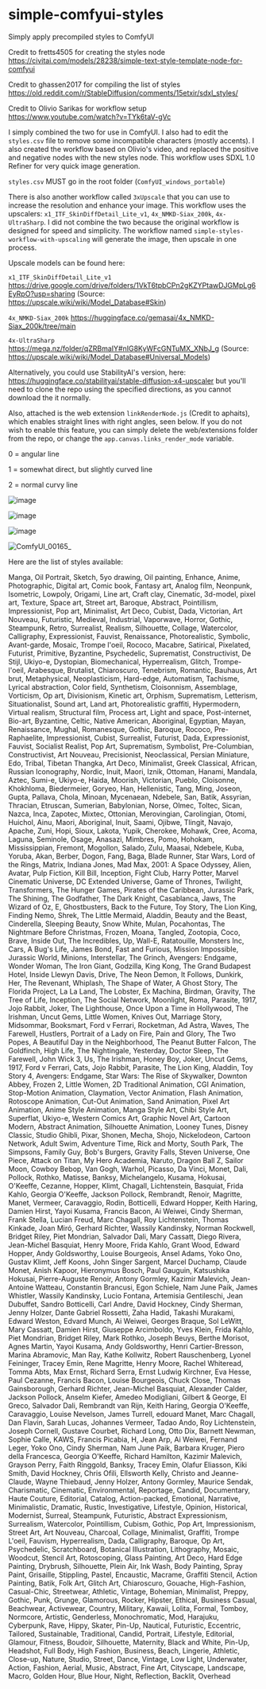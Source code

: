 # simple-comfyui-styles
Simply apply precompiled styles to ComfyUI

Credit to fretts4505 for creating the styles node
https://civitai.com/models/28238/simple-text-style-template-node-for-comfyui

Credit to ghassen2017 for compiling the list of styles
https://old.reddit.com/r/StableDiffusion/comments/15etxir/sdxl_styles/

Credit to Olivio Sarikas for workflow setup
https://www.youtube.com/watch?v=TYk6taV-gVc

I simply combined the two for use in ComfyUI. I also had to edit the `styles.csv` file to remove some incompatible characters (mostly accents). I also created the workflow based on Olivio's video, and replaced the positive and negative nodes with the new styles node. This workflow uses SDXL 1.0 Refiner for very quick image generation. 

`styles.csv` MUST go in the root folder (`ComfyUI_windows_portable`)

There is also another workflow called `3xUpscale` that you can use to increase the resolution and enhance your image. This workflow uses the upscalers: `x1_ITF_SkinDiffDetail_Lite_v1`, `4x_NMKD-Siax_200k`, `4x-UltraSharp`. I did not combine the two because the original workflow is designed for speed and simplicity. The workflow named `simple-styles-workflow-with-upscaling` will generate the image, then upscale in one process. 

Upscale models can be found here:

`x1_ITF_SkinDiffDetail_Lite_v1` https://drive.google.com/drive/folders/1VkT6tpbCPn2gKZYPtawDJGMpLg6EyRpO?usp=sharing (Source: https://upscale.wiki/wiki/Model_Database#Skin)

`4x_NMKD-Siax_200k` https://huggingface.co/gemasai/4x_NMKD-Siax_200k/tree/main

`4x-UltraSharp` https://mega.nz/folder/qZRBmaIY#nIG8KyWFcGNTuMX_XNbJ_g (Source: https://upscale.wiki/wiki/Model_Database#Universal_Models)

Alternatively, you could use StabilityAI's version, here: https://huggingface.co/stabilityai/stable-diffusion-x4-upscaler but you'll need to clone the repo using the specified directions, as you cannot download the it normally.

Also, attached is the web extension `linkRenderNode.js` (Credit to aphaits), which enables straight lines with right angles, seen below. If you do not wish to enable this feature, you can simply delete the web/extensions folder from the repo, or change the `app.canvas.links_render_mode` variable.


0 = angular line


1 = somewhat direct, but slightly curved line


2 = normal curvy line


![image](https://github.com/nach00/simple-comfyui-styles/assets/5945533/ba38b163-ea21-4c45-8a88-8699c537f591)

![image](https://github.com/nach00/simple-comfyui-styles/assets/5945533/f2058ed7-523d-4cd5-97dc-a7b3b378ebbf)

![image](https://github.com/nach00/simple-comfyui-styles/assets/5945533/59ddc9b0-1e2c-4296-ac8c-13c0c28099c2)

![ComfyUI_00165_](https://github.com/nach00/simple-comfyui-styles/assets/5945533/c25a606f-8865-4341-bc52-394da2f92537)


Here are the list of styles available:

Manga, Oil Portrait, Sketch, 5yo drawing, Oil painting, Enhance, Anime, Photographic, Digital art, Comic book, Fantasy art, Analog film, Neonpunk, Isometric, Lowpoly, Origami, Line art, Craft clay, Cinematic, 3d-model, pixel art, Texture, Space art, Street art, Baroque, Abstract, Pointillism, Impressionist, Pop art, Minimalist, Art Deco, Cubist, Dada, Victorian, Art Nouveau, Futuristic, Medieval, Industrial, Vaporwave, Horror, Gothic, Steampunk, Retro, Surrealist, Realism, Silhouette, Collage, Watercolor, Calligraphy, Expressionist, Fauvist, Renaissance, Photorealistic, Symbolic, Avant-garde, Mosaic, Trompe l'oeil, Rococo, Macabre, Satirical, Pixelated, Futurist, Primitive, Byzantine, Psychedelic, Suprematist, Constructivist, De Stijl, Ukiyo-e, Dystopian, Biomechanical, Hyperrealism, Glitch, Trompe-l'oeil, Arabesque, Brutalist, Chiaroscuro, Tenebrism, Romantic, Bauhaus, Art brut, Metaphysical, Neoplasticism, Hard-edge, Automatism, Tachisme, Lyrical abstraction, Color field, Synthetism, Cloisonnism, Assemblage, Vorticism, Op art, Divisionism, Kinetic art, Orphism, Suprematism, Letterism, Situationalist, Sound art, Land art, Photorealistic graffiti, Hypermodern, Virtual realism, Structural film, Process art, Light and space, Post-internet, Bio-art, Byzantine, Celtic, Native American, Aboriginal, Egyptian, Mayan, Renaissance, Mughal, Romanesque, Gothic, Baroque, Rococo, Pre-Raphaelite, Impressionist, Cubist, Surrealist, Futurist, Dada, Expressionist, Fauvist, Socialist Realist, Pop Art, Suprematism, Symbolist, Pre-Columbian, Constructivist, Art Nouveau, Precisionist, Neoclassical, Persian Miniature, Edo, Tribal, Tibetan Thangka, Art Deco, Minimalist, Greek Classical, African, Russian Iconography, Nordic, Inuit, Maori, Iznik, Ottoman, Hanami, Mandala, Aztec, Sumi-e, Ukiyo-e, Haida, Moorish, Victorian, Pueblo, Cloisonne, Khokhloma, Biedermeier, Goryeo, Han, Hellenistic, Tang, Ming, Joseon, Gupta, Pallava, Chola, Minoan, Mycenaean, Ndebele, San, Batik, Assyrian, Thracian, Etruscan, Sumerian, Babylonian, Norse, Olmec, Toltec, Sican, Nazca, Inca, Zapotec, Mixtec, Ottonian, Merovingian, Carolingian, Otomi, Huichol, Ainu, Maori, Aboriginal, Inuit, Saami, Ojibwe, Tlingit, Navajo, Apache, Zuni, Hopi, Sioux, Lakota, Yupik, Cherokee, Mohawk, Cree, Acoma, Laguna, Seminole, Osage, Anasazi, Mimbres, Pomo, Hohokam, Mississippian, Fremont, Mogollon, Salado, Zulu, Maasai, Ndebele, Kuba, Yoruba, Akan, Berber, Dogon, Fang, Baga, Blade Runner, Star Wars, Lord of the Rings, Matrix, Indiana Jones, Mad Max, 2001: A Space Odyssey, Alien, Avatar, Pulp Fiction, Kill Bill, Inception, Fight Club, Harry Potter, Marvel Cinematic Universe, DC Extended Universe, Game of Thrones, Twilight, Transformers, The Hunger Games, Pirates of the Caribbean, Jurassic Park, The Shining, The Godfather, The Dark Knight, Casablanca, Jaws, The Wizard of Oz, E, Ghostbusters, Back to the Future, Toy Story, The Lion King, Finding Nemo, Shrek, The Little Mermaid, Aladdin, Beauty and the Beast, Cinderella, Sleeping Beauty, Snow White, Mulan, Pocahontas, The Nightmare Before Christmas, Frozen, Moana, Tangled, Zootopia, Coco, Brave, Inside Out, The Incredibles, Up, Wall-E, Ratatouille, Monsters Inc, Cars, A Bug's Life, James Bond, Fast and Furious, Mission Impossible, Jurassic World, Minions, Interstellar, The Grinch, Avengers: Endgame, Wonder Woman, The Iron Giant, Godzilla, King Kong, The Grand Budapest Hotel, Inside Llewyn Davis, Drive, The Neon Demon, It Follows, Dunkirk, Her, The Revenant, Whiplash, The Shape of Water, A Ghost Story, The Florida Project, La La Land, The Lobster, Ex Machina, Birdman, Gravity, The Tree of Life, Inception, The Social Network, Moonlight, Roma, Parasite, 1917, Jojo Rabbit, Joker, The Lighthouse, Once Upon a Time in Hollywood, The Irishman, Uncut Gems, Little Women, Knives Out, Marriage Story, Midsommar, Booksmart, Ford v Ferrari, Rocketman, Ad Astra, Waves, The Farewell, Hustlers, Portrait of a Lady on Fire, Pain and Glory, The Two Popes, A Beautiful Day in the Neighborhood, The Peanut Butter Falcon, The Goldfinch, High Life, The Nightingale, Yesterday, Doctor Sleep, The Farewell, John Wick 3, Us, The Irishman, Honey Boy, Joker, Uncut Gems, 1917, Ford v Ferrari, Cats, Jojo Rabbit, Parasite, The Lion King, Aladdin, Toy Story 4, Avengers: Endgame, Star Wars: The Rise of Skywalker, Downton Abbey, Frozen 2, Little Women, 2D Traditional Animation, CGI Animation, Stop-Motion Animation, Claymation, Vector Animation, Flash Animation, Rotoscope Animation, Cut-Out Animation, Sand Animation, Pixel Art Animation, Anime Style Animation, Manga Style Art, Chibi Style Art, Superflat, Ukiyo-e, Western Comics Art, Graphic Novel Art, Cartoon Modern, Abstract Animation, Silhouette Animation, Looney Tunes, Disney Classic, Studio Ghibli, Pixar, Shonen, Mecha, Shojo, Nickelodeon, Cartoon Network, Adult Swim, Adventure Time, Rick and Morty, South Park, The Simpsons, Family Guy, Bob's Burgers, Gravity Falls, Steven Universe, One Piece, Attack on Titan, My Hero Academia, Naruto, Dragon Ball Z, Sailor Moon, Cowboy Bebop, Van Gogh, Warhol, Picasso, Da Vinci, Monet, Dali, Pollock, Rothko, Matisse, Banksy, Michelangelo, Kusama, Hokusai, O'Keeffe, Cezanne, Hopper, Klimt, Chagall, Lichtenstein, Basquiat, Frida Kahlo, Georgia O'Keeffe, Jackson Pollock, Rembrandt, Renoir, Magritte, Manet, Vermeer, Caravaggio, Rodin, Botticelli, Edward Hopper, Keith Haring, Damien Hirst, Yayoi Kusama, Francis Bacon, Ai Weiwei, Cindy Sherman, Frank Stella, Lucian Freud, Marc Chagall, Roy Lichtenstein, Thomas Kinkade, Joan Miró, Gerhard Richter, Wassily Kandinsky, Norman Rockwell, Bridget Riley, Piet Mondrian, Salvador Dali, Mary Cassatt, Diego Rivera, Jean-Michel Basquiat, Henry Moore, Frida Kahlo, Grant Wood, Edward Hopper, Andy Goldsworthy, Louise Bourgeois, Ansel Adams, Yoko Ono, Gustav Klimt, Jeff Koons, John Singer Sargent, Marcel Duchamp, Claude Monet, Anish Kapoor, Hieronymus Bosch, Paul Gauguin, Katsushika Hokusai, Pierre-Auguste Renoir, Antony Gormley, Kazimir Malevich, Jean-Antoine Watteau, Constantin Brancusi, Egon Schiele, Nam June Paik, James Whistler, Wassily Kandinsky, Lucio Fontana, Artemisia Gentileschi, Jean Dubuffet, Sandro Botticelli, Carl Andre, David Hockney, Cindy Sherman, Jenny Holzer, Dante Gabriel Rossetti, Zaha Hadid, Takashi Murakami, Edward Weston, Edvard Munch, Ai Weiwei, Georges Braque, Sol LeWitt, Mary Cassatt, Damien Hirst, Giuseppe Arcimboldo, Yves Klein, Frida Kahlo, Piet Mondrian, Bridget Riley, Mark Rothko, Joseph Beuys, Berthe Morisot, Agnes Martin, Yayoi Kusama, Andy Goldsworthy, Henri Cartier-Bresson, Marina Abramovic, Man Ray, Kathe Kollwitz, Robert Rauschenberg, Lyonel Feininger, Tracey Emin, Rene Magritte, Henry Moore, Rachel Whiteread, Tomma Abts, Max Ernst, Richard Serra, Ernst Ludwig Kirchner, Eva Hesse, Paul Cezanne, Francis Bacon, Louise Bourgeois, Chuck Close, Thomas Gainsborough, Gerhard Richter, Jean-Michel Basquiat, Alexander Calder, Jackson Pollock, Anselm Kiefer, Amedeo Modigliani, Gilbert & George, El Greco, Salvador Dali, Rembrandt van Rijn, Keith Haring, Georgia O'Keeffe, Caravaggio, Louise Nevelson, James Turrell, edouard Manet, Marc Chagall, Dan Flavin, Sarah Lucas, Johannes Vermeer, Tadao Ando, Roy Lichtenstein, Joseph Cornell, Gustave Courbet, Richard Long, Otto Dix, Barnett Newman, Sophie Calle, KAWS, Francis Picabia, H, Jean Arp, Ai Weiwei, Fernand Leger, Yoko Ono, Cindy Sherman, Nam June Paik, Barbara Kruger, Piero della Francesca, Georgia O'Keeffe, Richard Hamilton, Kazimir Malevich, Grayson Perry, Faith Ringgold, Banksy, Tracey Emin, Olafur Eliasson, Kiki Smith, David Hockney, Chris Ofili, Ellsworth Kelly, Christo and Jeanne-Claude, Wayne Thiebaud, Jenny Holzer, Antony Gormley, Maurice Sendak, Charismatic, Cinematic, Environmental, Reportage, Candid, Documentary, Haute Couture, Editorial, Catalog, Action-packed, Emotional, Narrative, Minimalistic, Dramatic, Rustic, Investigative, Lifestyle, Opinion, Historical, Modernist, Surreal, Steampunk, Futuristic, Abstract Expressionism, Surrealism, Watercolor, Pointillism, Cubism, Gothic, Pop Art, Impressionism, Street Art, Art Nouveau, Charcoal, Collage, Minimalist, Graffiti, Trompe L'oeil, Fauvism, Hyperrealism, Dada, Calligraphy, Baroque, Op Art, Psychedelic, Scratchboard, Botanical Illustration, Lithography, Mosaic, Woodcut, Stencil Art, Rotoscoping, Glass Painting, Art Deco, Hard Edge Painting, Drybrush, Silhouette, Plein Air, Ink Wash, Body Painting, Spray Paint, Grisaille, Stippling, Pastel, Encaustic, Macrame, Graffiti Stencil, Action Painting, Batik, Folk Art, Glitch Art, Chiaroscuro, Gouache, High-Fashion, Casual-Chic, Streetwear, Athletic, Vintage, Bohemian, Minimalist, Preppy, Gothic, Punk, Grunge, Glamorous, Rocker, Hipster, Ethical, Business Casual, Beachwear, Activewear, Country, Military, Kawaii, Lolita, Formal, Tomboy, Normcore, Artistic, Genderless, Monochromatic, Mod, Harajuku, Cyberpunk, Rave, Hippy, Skater, Pin-Up, Nautical, Futuristic, Eccentric, Tailored, Sustainable, Traditional, Candid, Portrait, Lifestyle, Editorial, Glamour, Fitness, Boudoir, Silhouette, Maternity, Black and White, Pin-Up, Headshot, Full Body, High Fashion, Business, Beach, Lingerie, Athletic, Close-up, Nature, Studio, Street, Dance, Vintage, Low Light, Underwater, Action, Fashion, Aerial, Music, Abstract, Fine Art, Cityscape, Landscape, Macro, Golden Hour, Blue Hour, Night, Reflection, Backlit, Overhead
